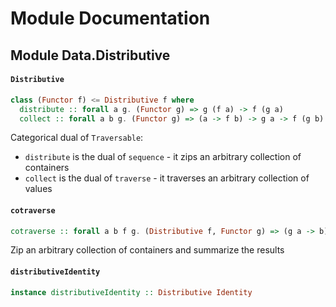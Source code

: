 # Module Documentation

## Module Data.Distributive

#### `Distributive`

``` purescript
class (Functor f) <= Distributive f where
  distribute :: forall a g. (Functor g) => g (f a) -> f (g a)
  collect :: forall a b g. (Functor g) => (a -> f b) -> g a -> f (g b)
```

Categorical dual of `Traversable`:

- `distribute` is the dual of `sequence` - it zips an 
  arbitrary collection of containers
- `collect` is the dual of `traverse` - it traverses 
  an arbitrary collection of values

#### `cotraverse`

``` purescript
cotraverse :: forall a b f g. (Distributive f, Functor g) => (g a -> b) -> g (f a) -> f b
```

Zip an arbitrary collection of containers and summarize the results

#### `distributiveIdentity`

``` purescript
instance distributiveIdentity :: Distributive Identity
```